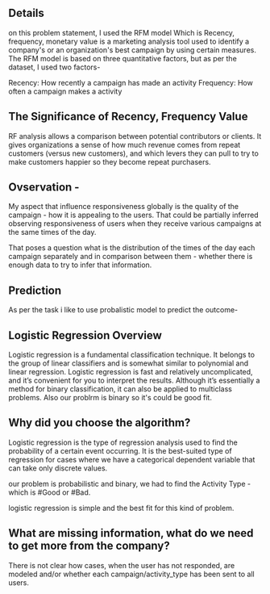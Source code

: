 ## Details
on this problem statement, I used the RFM model Which is Recency, frequency, monetary value is a marketing analysis tool used to identify a company's or an organization's best campaign by using certain measures. The RFM model is based on three quantitative factors, but as per the dataset, I used two factors- 

Recency: How recently a campaign has made an activity
Frequency: How often a campaign makes a activity

## The Significance of Recency, Frequency Value
RF analysis allows a comparison between potential contributors or clients. It gives organizations a sense of how much revenue comes from repeat customers (versus new customers), and which levers they can pull to try to make customers happier so they become repeat purchasers.


## Ovservation - 
My aspect that influence responsiveness globally is the quality of the campaign - how it is appealing to the users. That could be partially inferred observing responsiveness of users when they receive various campaigns at the same times of the day.

That poses a question what is the distribution of the times of the day each campaign separately and in comparison between them - whether there is enough data to try to infer that information.

## Prediction

As per the task i like to use probalistic model to predict the outcome-

## Logistic Regression Overview
Logistic regression is a fundamental classification technique. It belongs to the group of linear classifiers and is somewhat similar to polynomial and linear regression. Logistic regression is fast and relatively uncomplicated, and it’s convenient for you to interpret the results. Although it’s essentially a method for binary classification, it can also be applied to multiclass problems. 
Also our problrm is binary so it's could be good fit.

## Why did you choose the algorithm?
Logistic regression is the type of regression analysis used to find the probability of a certain event occurring. It is the best-suited type of regression for cases where we have a categorical dependent variable that can take only discrete values.

our problem is probabilistic and binary, we had to find the  Activity Type - which is #Good or #Bad.

logistic regression is simple and the best fit for this kind of problem.   

## What are missing information, what do we need to get more from the company?

There is not clear how cases, when the user has not responded, are modeled and/or whether each campaign/activity_type has been sent to all users.